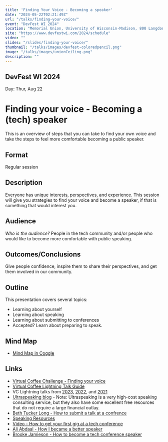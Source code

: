 ```yaml
---
title: 'Finding Your Voice - Becoming a speaker'
date: "2024-05-22T02:21:49Z"
url: "/talks/finding-your-voice/"
event: "DevFest WI 2024"
location: "Memorial Union, University of Wisconsin-Madison, 800 Langdon St, Madison, WI 53703"
site: "https://www.devfestwi.com/2024/schedule"
video: ""
slides: "/slides/finding-your-voice/"
thumbnail: "/talks/images/devfest-coloredpencil.png"
image: "/talks/images/unionCeiling.png"
description: ""
---
```

## DevFest WI 2024

Day: Thur, Aug 22 

# Finding your voice - Becoming a (tech) speaker
This is an overview of steps that you can take to find your own voice and take the steps to feel more comfortable becoming a public speaker.

## Format
Regular session 

## Description
Everyone has unique interests, perspectives, and experience.  This session will give you strategies to find your voice and become a speaker, if that is something that would interest you.

## Audience
*Who is the audience?*
People in the tech community and/or people who would like to become more comfortable with public speaking.

## Outcomes/Conclusions
Give people confidence, inspire them to share their perspectives, and get them involved in our community.

## Outline
This presentation covers several topics:
- Learning about yourself
- Learning about speaking
- Learning about submitting to conferences
- Accepted? Learn about preparing to speak.

## Mind Map
- [Mind Map in Coggle](https://coggle.it/diagram/Zkv4VAQxRwpIgG65/t/finding-your-voice-becoming-a-speaker/381b7a555829d4004b5c861428f79e9a2313948d34539c577f43753033fb36f3)

## Links
- [Virtual Coffee Challenge - Finding your voice](https://virtualcoffee.io/monthlychallenges/apr-2024)
- [Virtual Coffee Lightning Talk Guide](https://virtualcoffee.io/assets/pdfs/lightning-talk-guide.pdf)
- VC Lightning talks from [2023](https://youtube.com/playlist?list=PLh9uT23TA65jtVEGgWo-DNVAcq7PnDV2r&si=L5r9djkxGLXGcjmC), [2022](https://youtube.com/playlist?list=PLh9uT23TA65gwNgoeeZ21XWlxLOwxs3Ls&si=FX3xBXJGdVryeFQn), and [2021](https://youtube.com/playlist?list=PLh9uT23TA65infGqUUaVibI0IssI0G6NY&si=chWy3mb2GB3YpiDU)
- [Ultraspeaking blog](https://ultraspeaking.com/blog/) - Note: Ultraspeaking is a very high-cost speaking consulting service, but they also have some excellent free resources that do not require a large financial outlay.
- [Beth Tucker Long - How to submit a talk at a confrence](https://alittleofboth.com/2014/01/how-to-submit-a-talk-to-a-conference/)
- [Speaking Resources](https://matthewturland.com/2014/07/15/speaking-resources/)
- [Video - How to get your first gig at a tech conference](https://youtu.be/0-BkCkAiso8?si=4QoWftFF0y239-x6)
- [Ali Abdaal - How I became a better speaker](https://youtu.be/jeSkdpQQtz4?si=QK4pD7JyVKMP_Q3f)
- [Brooke Jamieson - How to become a tech conference speaker](https://youtu.be/u5ub-KP_2N4?si=41EMXNqZ8DevuJko)
